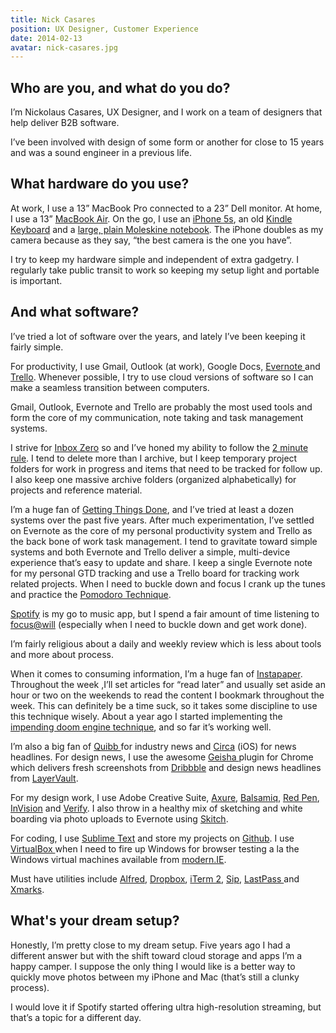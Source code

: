 ```yaml
---
title: Nick Casares
position: UX Designer, Customer Experience
date: 2014-02-13
avatar: nick-casares.jpg
---
```


## Who are you, and what do you do?

I’m Nickolaus Casares, UX Designer, and I work on a team of designers that help deliver B2B software.

I’ve been involved with design of some form or another for close to 15 years and was a sound engineer in a previous life.

## What hardware do you use?

At work, I use a 13” MacBook Pro connected to a 23” Dell monitor. At home, I use a 13” [MacBook Air](https://www.apple.com/macbook-air/). On the go, I use an [iPhone 5s](https://www.apple.com/iphone-5s/), an old [Kindle Keyboard](http://amzn.com/B004HFS6Z0) and a [large, plain Moleskine notebook](http://www.moleskine.com/en/collections/model/product/plain-notebook-large). The iPhone doubles as my camera because as they say, “the best camera is the one you have”.

I try to keep my hardware simple and independent of extra gadgetry. I regularly take public transit to work so keeping my setup light and portable is important.

## And what software?

I’ve tried a lot of software over the years, and lately I’ve been keeping it fairly simple.

For productivity, I use Gmail, Outlook (at work), Google Docs, [Evernote ](http://evernote.com/) and [Trello](https://trello.com/). Whenever possible, I try to use cloud versions of software so I can make a seamless transition between computers.

Gmail, Outlook, Evernote and Trello are probably the most used tools and form the core of my communication, note taking and task management systems.

I strive for [Inbox Zero](http://inboxzero.com/) so and I’ve honed my ability to follow the [2 minute rule](http://lifehacker.com/use-the-two-minute-rule-to-stop-procrastinating-and-get-1521792128). I tend to delete more than I archive, but I keep temporary project folders for work in progress and items that need to be tracked for follow up. I also keep one massive archive folders (organized alphabetically) for projects and reference material.

I’m a huge fan of [Getting Things Done](http://www.davidco.com/about-gtd), and I’ve tried at least a dozen systems over the past five years. After much experimentation, I’ve settled on Evernote as the core of my personal productivity system and Trello as the back bone of work task management. I tend to gravitate toward simple systems and both Evernote and Trello deliver a simple, multi-device experience that’s easy to update and share. I keep a single Evernote note for my personal GTD tracking and use a Trello board for tracking work related projects. When I need to buckle down and focus I crank up the tunes and practice the [Pomodoro Technique](http://pomodorotechnique.com/).

[Spotify](https://www.spotify.com/us/) is my go to music app, but I spend a fair amount of time listening to [focus@will](https://www.focusatwill.com/) (especially when I need to buckle down and get work done).

I’m fairly religious about a daily and weekly review which is less about tools and more about process.

When it comes to consuming information, I’m a huge fan of [Instapaper](http://www.instapaper.com/). Throughout the week ,I’ll set articles for “read later” and usually set aside an hour or two on the weekends to read the content I bookmark throughout the week. This can definitely be a time suck, so it takes some discipline to use this technique wisely. About a year ago I started implementing the [impending doom engine technique](https://medium.com/life-hacks/9cbd3899b87), and so far it’s working well.

I’m also a big fan of [Quibb ](http://quibb.com/) for industry news and [Circa](http://cir.ca/) (iOS) for news headlines. For design news, I use the awesome [Geisha ](https://chrome.google.com/webstore/detail/geisha-dribbble-layervaul/jhiocdmmaannaccoofjfmjpbfkogmnap) plugin for Chrome which delivers fresh screenshots from [Dribbble](http://dribbble.com/) and design news headlines from [LayerVault](https://layervault.com/).

For my design work, I use Adobe Creative Suite, [Axure](http://www.axure.com/), [Balsamiq](http://balsamiq.com/), [Red Pen](https://redpen.io/), [InVision](http://www.invisionapp.com/) and [Verify](http://verifyapp.com/). I also throw in a healthy mix of sketching and white boarding via photo uploads to Evernote using [Skitch](http://evernote.com/skitch/).

For coding, I use [Sublime Text](http://www.sublimetext.com/) and store my projects on [Github](https://github.com/). I use [VirtualBox ](https://www.virtualbox.org/) when I need to fire up Windows for browser testing a la the Windows virtual machines available from [modern.IE](http://modern.ie/).

Must have utilities include [Alfred](http://www.alfredapp.com/), [Dropbox](http://dropbox.com/), [iTerm 2](http://www.iterm2.com/), [Sip](http://theolabrothers.com/sip/), [LastPass ](https://lastpass.com/) and [Xmarks](http://www.xmarks.com/).

## What's your dream setup?

Honestly, I’m pretty close to my dream setup. Five years ago I had a different answer but with the shift toward cloud storage and apps I’m a happy camper. I suppose the only thing I would like is a better way to quickly move photos between my iPhone and Mac (that’s still a clunky process).

I would love it if Spotify started offering ultra high-resolution streaming, but that’s a topic for a different day.